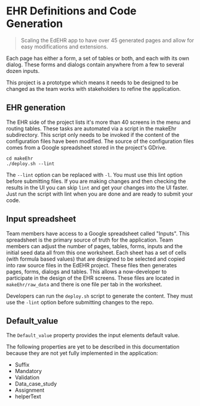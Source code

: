 # EHR Definitions and Code Generation

> Scaling the EdEHR app to have over 45 generated pages and allow for easy modifications and extensions. 

Each page has either a form, a set of tables or both, and each with its 
own dialog. These forms and dialogs contain anywhere from a few to several dozen inputs.

This project is a prototype which means it needs to be designed to be changed as the team works
with stakeholders to refine the application.

## EHR generation
The EHR side of the project lists it's more than 40 screens in the menu and routing tables. These 
tasks are automated via a script in the makeEhr subdirectory. This script only needs to be invoked if the content of the 
configuration files have been modified. The source of the configuration files comes from a Google spreadsheet stored 
in the project's GDrive.
```
cd makeEhr
./deploy.sh --lint
```
The ```--lint``` option can be replaced with ```-l```. You must use this lint option before submitting files. If you are 
making changes and then checking the results in the UI you can skip ```lint``` and get your changes into the UI faster.
Just run the script with lint when you are done and are ready to submit your code.

## Input spreadsheet
Team members have access to a Google spreadsheet called "Inputs". This spreadsheet is the primary source of truth for
the application. Team members can adjust the number of pages, tables, forms, inputs and the initial seed data
all from this one worksheet. Each sheet has a set of cells (with formula based values) that are designed to be selected and
copied into raw source files in the EdEHR project. These files then generates pages, forms, dialogs and tables. This allows a now-developer to participate in the design of the EHR screens. These files are located in ```makeEhr/raw_data``` and there is one
file per tab in the worksheet.

Developers can run the ```deploy.sh``` script to generate the content. They must use the ```-lint``` option before submitting
changes to the repo.

## Default_value
The ```Default_value``` property provides the input elements default value.

The following properties are yet to be described in this documentation because they are not yet fully implemented in the application:
- Suffix
- Mandatory
- Validation
- Data_case_study
- Assignment
- helperText